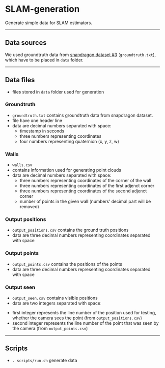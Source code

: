 # SLAM-generation
Generate simple data for SLAM estimators.

-------------------------------------------------------------------------------

## Data sources
We used groundtruth data from
[snapdragon dataset #3](https://fpv.ifi.uzh.ch/datasets/) (`groundtruth.txt`),
which have to be placed in `data` folder.

-------------------------------------------------------------------------------

## Data files
 - files stored in `data` folder used for generation

### Groundtruth
 - `groundtruth.txt` contains groundtruth data from snapdragon dataset.
 - file have one header line
 - data are decimal numbers separated with space:
   * timestamp in seconds
   * three numbers representing coordinates
   * four numbers representing quaternion (x, y, z, w)

### Walls
 - `walls.csv`
 - contains information used for generating point clouds
 - data are decimal numbers separated with space:
   * three numbers representing coordinates of the corner of the wall
   * three numbers representing coordinates of the first adjenct corner
   * three numbers representing coordinates of the second adjenct corner
   * number of points in the given wall (numbers' decimal part will be removed)

### Output positions
 - `output_positions.csv` contains the ground truth positions
 - data are three decimal numbers representing coordinates separated with space

### Output points
 - `output_points.csv` contains the positions of the points
 - data are three decimal numbers representing coordinates separated with space

### Output seen
 - `output_seen.csv` contains visible positions
 - data are two integers separated with space:
  * first integer represents the line number of the position used for testing,
    whether the camera sees the point (from `output_positions.csv`)
  * second integer represents the line number of the point that was seen by
    the camera (from `output_points.csv`)

-------------------------------------------------------------------------------

## Scripts
 - `. scripts/run.sh` generate data

